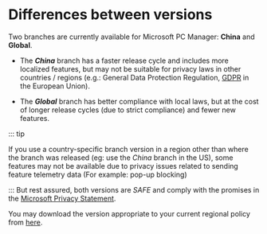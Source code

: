 # Differences between versions

Two branches are currently available for Microsoft PC Manager: **China** and **Global**. 

- The ***China*** branch has a faster release cycle and includes more localized features, but may not be suitable for privacy laws in other countries / regions (e.g.: General Data Protection Regulation, [GDPR](https://gdpr-info.eu/) in the European Union). 

- The ***Global*** branch has better compliance with local laws, but at the cost of longer release cycles (due to strict compliance) and fewer new features.

::: tip

If you use a country-specific branch version in a region other than where the branch was released (eg: use the *China* branch in the US), some features may not be available due to privacy issues related to sending feature telemetry data (For example: pop-up blocking)

:::
But rest assured, both versions are *SAFE* and comply with the promises in the [Microsoft Privacy Statement](https://privacy.microsoft.com/en-US/privacystatement).

You may download the version appropriate to your current regional policy from [here](https://aka.ms/PCManagerOFL500000).
